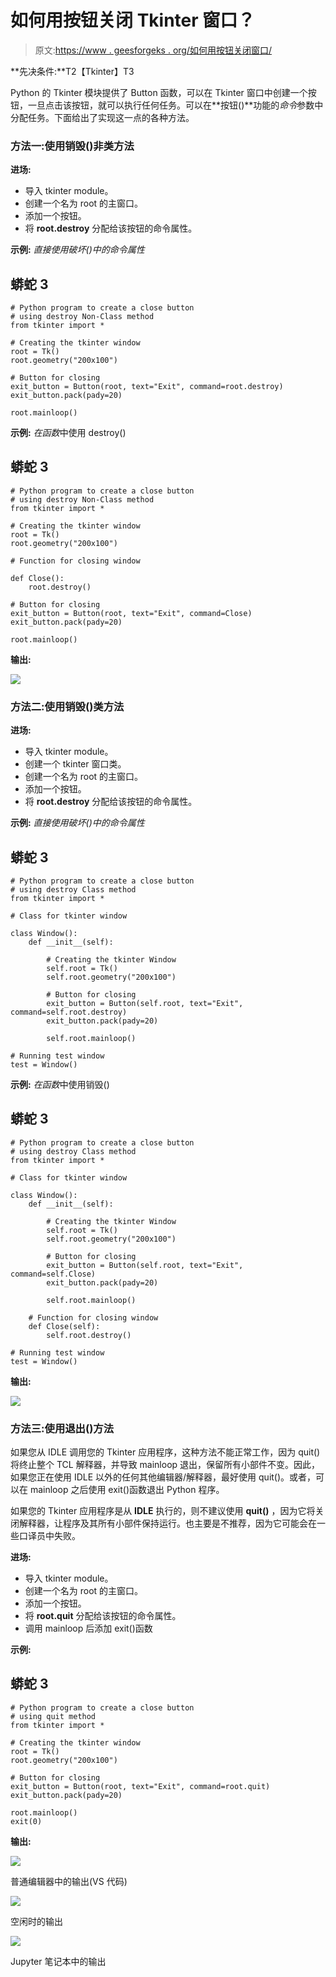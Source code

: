 # 如何用按钮关闭 Tkinter 窗口？

> 原文:[https://www . geesforgeks . org/如何用按钮关闭窗口/](https://www.geeksforgeeks.org/how-to-close-a-tkinter-window-with-a-button/)

**先决条件:**T2【Tkinter】T3

Python 的 Tkinter 模块提供了 Button 函数，可以在 Tkinter 窗口中创建一个按钮，一旦点击该按钮，就可以执行任何任务。可以在**按钮()**功能的*命令*参数中分配任务。下面给出了实现这一点的各种方法。

### **方法一:使用销毁()非类方法**

**进场:**

*   导入 tkinter module。
*   创建一个名为 root 的主窗口。
*   添加一个按钮。
*   将 **root.destroy** 分配给该按钮的命令属性。

**示例:** *直接使用破坏()中的命令属性*

## 蟒蛇 3

```
# Python program to create a close button
# using destroy Non-Class method
from tkinter import *

# Creating the tkinter window
root = Tk()
root.geometry("200x100")

# Button for closing
exit_button = Button(root, text="Exit", command=root.destroy)
exit_button.pack(pady=20)

root.mainloop()
```

**示例:** *在函数*中使用 destroy()

## 蟒蛇 3

```
# Python program to create a close button
# using destroy Non-Class method
from tkinter import *

# Creating the tkinter window
root = Tk()
root.geometry("200x100")

# Function for closing window

def Close():
    root.destroy()

# Button for closing
exit_button = Button(root, text="Exit", command=Close)
exit_button.pack(pady=20)

root.mainloop()
```

**输出:**

![](img/c6e64cdaff3ff75e3467f8722b936d98.png)

### **方法二:使用销毁()类方法**

**进场:**

*   导入 tkinter module。
*   创建一个 tkinter 窗口类。
*   创建一个名为 root 的主窗口。
*   添加一个按钮。
*   将 **root.destroy** 分配给该按钮的命令属性。

**示例:** *直接使用破坏()中的命令属性*

## 蟒蛇 3

```
# Python program to create a close button
# using destroy Class method
from tkinter import *

# Class for tkinter window

class Window():
    def __init__(self):

        # Creating the tkinter Window
        self.root = Tk()
        self.root.geometry("200x100")

        # Button for closing
        exit_button = Button(self.root, text="Exit", command=self.root.destroy)
        exit_button.pack(pady=20)

        self.root.mainloop()

# Running test window
test = Window()
```

**示例:** *在函数*中使用销毁()

## 蟒蛇 3

```
# Python program to create a close button
# using destroy Class method
from tkinter import *

# Class for tkinter window

class Window():
    def __init__(self):

        # Creating the tkinter Window
        self.root = Tk()
        self.root.geometry("200x100")

        # Button for closing
        exit_button = Button(self.root, text="Exit", command=self.Close)
        exit_button.pack(pady=20)

        self.root.mainloop()

    # Function for closing window
    def Close(self):
        self.root.destroy()

# Running test window
test = Window()
```

**输出:**

![](img/c6e64cdaff3ff75e3467f8722b936d98.png)

### **方法三:使用退出()方法**

如果您从 IDLE 调用您的 Tkinter 应用程序，这种方法不能正常工作，因为 quit()将终止整个 TCL 解释器，并导致 mainloop 退出，保留所有小部件不变。因此，如果您正在使用 IDLE 以外的任何其他编辑器/解释器，最好使用 quit()。或者，可以在 mainloop 之后使用 exit()函数退出 Python 程序。

如果您的 Tkinter 应用程序是从 **IDLE** 执行的，则不建议使用 **quit()** ，因为它将关闭解释器，让程序及其所有小部件保持运行。也主要是不推荐，因为它可能会在一些口译员中失败。

**进场:**

*   导入 tkinter module。
*   创建一个名为 root 的主窗口。
*   添加一个按钮。
*   将 **root.quit** 分配给该按钮的命令属性。
*   调用 mainloop 后添加 exit()函数

**示例:**

## 蟒蛇 3

```
# Python program to create a close button
# using quit method
from tkinter import *

# Creating the tkinter window
root = Tk()
root.geometry("200x100")

# Button for closing
exit_button = Button(root, text="Exit", command=root.quit)
exit_button.pack(pady=20)

root.mainloop()
exit(0)
```

**输出:**

![](img/c6e64cdaff3ff75e3467f8722b936d98.png)

普通编辑器中的输出(VS 代码)

![](img/12d0bb8bb6111479a37e588accd32fff.png)

空闲时的输出

![](img/49981a80d0488c712dd5d5c658e79084.png)

Jupyter 笔记本中的输出
